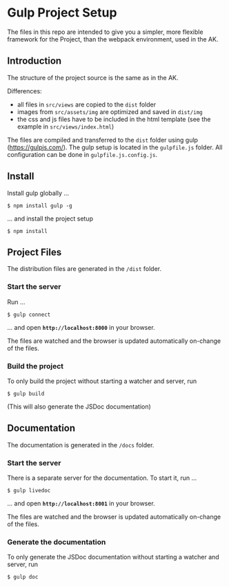 # Gulp Project Setup

The files in this repo are intended to give you a simpler, more flexible framework for the Project, than the webpack environment, used in the AK.

## Introduction
The structure of the project source is the same as in the AK.

Differences:
- all files in `src/views` are copied to the `dist` folder
- images from `src/assets/img` are optimized and saved in `dist/img`
- the css and js files have to be included in the html template (see the example in `src/views/index.html`)

The files are compiled and transferred to the `dist` folder using gulp (https://gulpjs.com/). 
The gulp setup is located in the `gulpfile.js` folder. All configuration can be done in `gulpfile.js.config.js`.

## Install
Install gulp globally ...
```
$ npm install gulp -g
```
... and install the project setup
```
$ npm install
```

## Project Files
The distribution files are generated in the `/dist` folder.

### Start the server
Run ...
```
$ gulp connect
```
... and open **`http://localhost:8000`** in your browser.

The files are watched and the browser is updated automatically on-change of the files.

### Build the project
To only build the project without starting a watcher and server, run
```
$ gulp build
``` 
(This will also generate the JSDoc documentation)

## Documentation
The documentation is generated in the `/docs` folder.

### Start the server
There is a separate server for the documentation. To start it, run ...
```
$ gulp livedoc
```
... and open **`http://localhost:8001`** in your browser.

The files are watched and the browser is updated automatically on-change of the files.

### Generate the documentation
To only generate the JSDoc documentation without starting a watcher and server, run
```
$ gulp doc
```